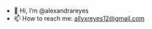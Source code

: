 - 👋 Hi, I’m @alexandrareyes
- 📫 How to reach me: allyxreyes12@gmail.com

<!---
alexandrareyes/alexandrareyes is a ✨ special ✨ repository because its `README.md` (this file) appears on your GitHub profile.
You can click the Preview link to take a look at your changes.
--->
